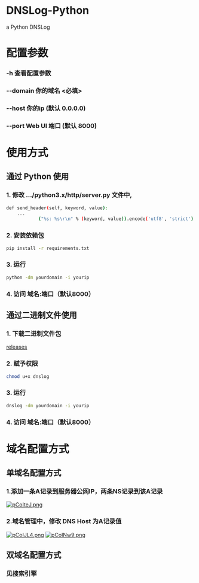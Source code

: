 # DNSLog-Python
a Python DNSLog 

# 配置参数
### -h 查看配置参数
### -\-domain 你的域名 <必填>
### -\-host 你的ip (默认 0.0.0.0)
### -\-port Web UI 端口 (默认 8000)

# 使用方式
## 通过 Python 使用
### 1. 修改 .../python3.x/http/server.py 文件中,
```bash
def send_header(self, keyword, value):
    ...
            ("%s: %s\r\n" % (keyword, value)).encode('utf8', 'strict') # 将 latin-1 修改为 utf8
```
### 2. 安装依赖包
```bash
pip install -r requirements.txt
```
### 3. 运行
```bash
python -dm yourdomain -i yourip        
```
### 4. 访问 域名:端口（默认8000）

## 通过二进制文件使用
### 1. 下载二进制文件包 
[releases](https://github.com/nek0us/DNSLog-Python/releases)
### 2. 赋予权限
```bash
chmod u+x dnslog
```
### 3. 运行
```bash
dnslog -dm yourdomain -i yourip        
```
### 4. 访问 域名:端口（默认8000）

# 域名配置方式
## 单域名配置方式
### 1.添加一条A记录到服务器公网IP，两条NS记录到该A记录
[![pCoIteJ.png](https://s1.ax1x.com/2023/07/17/pCoIteJ.png)](https://imgse.com/i/pCoIteJ)
### 2.域名管理中，修改 DNS Host 为A记录值
[![pCoIJL4.png](https://s1.ax1x.com/2023/07/17/pCoIJL4.png)](https://imgse.com/i/pCoIJL4)
[![pCoINw9.png](https://s1.ax1x.com/2023/07/17/pCoINw9.png)](https://imgse.com/i/pCoINw9)
## 双域名配置方式
### 见搜索引擎
